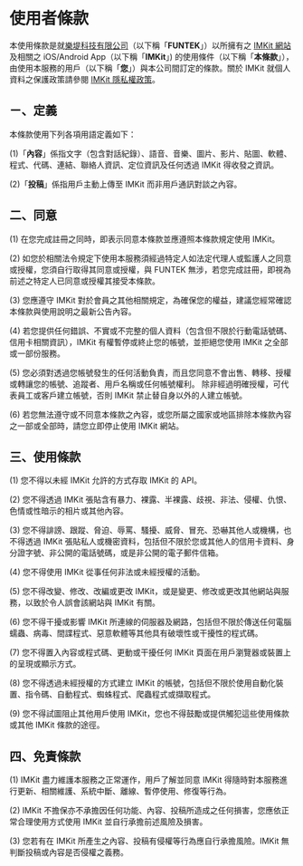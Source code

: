 # 使用者條款

本使用條款是就[樂堤科技有限公司](http://funtek.co/)（以下稱「**FUNTEK**」）以所擁有之 [IMKit 網站](https://imkit.io/)及相關之 iOS/Android App（以下稱「**IMKit**」) 的使用條件（以下稱「**本條款**」）， 由使用本服務的用戶（以下稱「**您**」）與本公司間訂定的條款。關於 IMKit 就個人資料之保護政策請參閱 [IMKit 隱私權政策](https://github.com/imkit/imkit-web-sdk/blob/master/docs/zh-tw/PRIVACY.md)。

## ㄧ、定義

本條款使用下列各項用語定義如下：

(1)「**內容**」係指文字（包含對話紀錄）、語音、音樂、圖片、影片、貼圖、軟體、程式、代碼、連結、聯絡人資訊、定位資訊及任何透過 IMKit 得收發之資訊。

(2)「**投稿**」係指用戶主動上傳至 IMKit 而非用戶通訊對談之內容。

## 二、同意

(1) 在您完成註冊之同時，即表示同意本條款並應遵照本條款規定使用 IMKit。

(2) 如您於相關法令規定下使用本服務須經過特定人如法定代理人或監護人之同意或授權，您須自行取得其同意或授權，與 FUNTEK 無涉，若您完成註冊，即視為前述之特定人已同意或授權其接受本條款。

(3) 您應遵守 IMKit 對於會員之其他相關規定，為確保您的權益，建議您經常確認本條款與使用說明之最新公告內容。

(4) 若您提供任何錯誤、不實或不完整的個人資料（包含但不限於行動電話號碼、信用卡相關資訊），IMKit 有權暫停或終止您的帳號，並拒絕您使用 IMKit 之全部或一部份服務。

(5) 您必須對透過您帳號發生的任何活動負責，而且您同意不會出售、轉移、授權或轉讓您的帳號、追蹤者、用戶名稱或任何帳號權利。 除非經過明確授權，可代表員工或客戶建立帳號，否則 IMKit 禁止替自身以外的人建立帳號。

(6) 若您無法遵守或不同意本條款之內容，或您所屬之國家或地區排除本條款內容之一部或全部時，請您立即停止使用 IMKit 網站。

## 三、使用條款

(1) 您不得以未經 IMKit 允許的方式存取 IMKit 的 API。

(2) 您不得透過 IMKit 張貼含有暴力、裸露、半裸露、歧視、非法、侵權、仇恨、色情或性暗示的相片或其他內容。

(3) 您不得誹謗、跟蹤、脅迫、辱罵、騷擾、威脅、冒充、恐嚇其他人或機構，也不得透過 IMKit 張貼私人或機密資料，包括但不限於您或其他人的信用卡資料、身分證字號、非公開的電話號碼，或是非公開的電子郵件信箱。

(4) 您不得使用 IMKit 從事任何非法或未經授權的活動。

(5) 您不得改變、修改、改編或更改 IMKit，或是變更、修改或更改其他網站與服務，以致於令人誤會該網站與 IMKit 有關。

(6) 您不得干擾或影響 IMKit 所連線的伺服器及網路，包括但不限於傳送任何電腦蠕蟲、病毒、間諜程式、惡意軟體等其他具有破壞性或干擾性的程式碼。

(7) 您不得置入內容或程式碼、更動或干擾任何 IMKit 頁面在用戶瀏覽器或裝置上的呈現或顯示方式。

(8) 您不得透過未經授權的方式建立 IMKit 的帳號，包括但不限於使用自動化裝置、指令碼、自動程式、蜘蛛程式、爬蟲程式或擷取程式。

(9) 您不得試圖阻止其他用戶使用 IMKit，您也不得鼓勵或提供觸犯這些使用條款或其他 IMKit 條款的途徑。

## 四、免責條款

(1) IMKit 盡力維護本服務之正常運作，用戶了解並同意 IMKit 得隨時對本服務進行更新、相關維護、系統中斷、離線、暫停使用、修復等行為。

(2) IMKit 不擔保亦不承擔因任何功能、內容、投稿所造成之任何損害，您應依正常合理使用方式使用 IMKit 並自行承擔前述風險及損害。

(3) 您若有在 IMKit 所產生之內容、投稿有侵權等行為應自行承擔風險。IMKit 無判斷投稿或內容是否侵權之義務。

